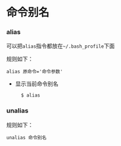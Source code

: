 # 命令别名
### alias

可以把`alias`指令都放在`~/.bash_profile`下面

规则如下：

    alias 原命令='命令参数'
    
* 显示当前命令别名

        $ alias

### unalias

规则如下：

    unalias 命令别名